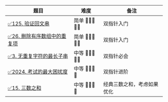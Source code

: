 | 题目 | 难度            | 备注            | 
|------|---------------|---------------|
|  [✅125. 验证回文串](https://leetcode-cn.com/problems/valid-palindrome/)      | 简单 🤩🤩🤩🤩🤩 | 双指针入门         |
|  [✅26. 删除有序数组中的重复项](https://leetcode-cn.com/problems/remove-duplicates-from-sorted-array/)      | 简单 🤩🤩🤩🤩🤩 | 双指针入门         |
|  [✅3. 无重复字符的最长子串](https://leetcode-cn.com/problems/longest-substring-without-repeating-characters/)      | 中等 🤩🤩🤩🤩🤩 | 双指针必会         |
|  [✅2024. 考试的最大困扰度](https://leetcode-cn.com/problems/maximize-the-confusion-of-an-exam/)        | 中等 🤩🤩🤩🤩   | 双指针进阶         |
|  [✅15. 三数之和](https://leetcode-cn.com/problems/3sum/)        | 中等 🤩🤩🤩🤩   | 经典三数之和，考虑如果优化 |
